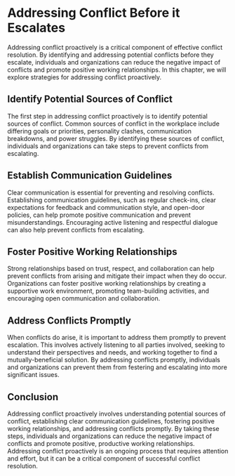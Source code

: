 Addressing Conflict Before it Escalates
===================================================================================

Addressing conflict proactively is a critical component of effective conflict resolution. By identifying and addressing potential conflicts before they escalate, individuals and organizations can reduce the negative impact of conflicts and promote positive working relationships. In this chapter, we will explore strategies for addressing conflict proactively.

Identify Potential Sources of Conflict
--------------------------------------

The first step in addressing conflict proactively is to identify potential sources of conflict. Common sources of conflict in the workplace include differing goals or priorities, personality clashes, communication breakdowns, and power struggles. By identifying these sources of conflict, individuals and organizations can take steps to prevent conflicts from escalating.

Establish Communication Guidelines
----------------------------------

Clear communication is essential for preventing and resolving conflicts. Establishing communication guidelines, such as regular check-ins, clear expectations for feedback and communication style, and open-door policies, can help promote positive communication and prevent misunderstandings. Encouraging active listening and respectful dialogue can also help prevent conflicts from escalating.

Foster Positive Working Relationships
-------------------------------------

Strong relationships based on trust, respect, and collaboration can help prevent conflicts from arising and mitigate their impact when they do occur. Organizations can foster positive working relationships by creating a supportive work environment, promoting team-building activities, and encouraging open communication and collaboration.

Address Conflicts Promptly
--------------------------

When conflicts do arise, it is important to address them promptly to prevent escalation. This involves actively listening to all parties involved, seeking to understand their perspectives and needs, and working together to find a mutually-beneficial solution. By addressing conflicts promptly, individuals and organizations can prevent them from festering and escalating into more significant issues.

Conclusion
----------

Addressing conflict proactively involves understanding potential sources of conflict, establishing clear communication guidelines, fostering positive working relationships, and addressing conflicts promptly. By taking these steps, individuals and organizations can reduce the negative impact of conflicts and promote positive, productive working relationships. Addressing conflict proactively is an ongoing process that requires attention and effort, but it can be a critical component of successful conflict resolution.

